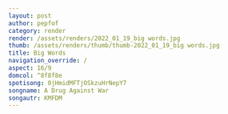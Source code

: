 ```yaml
---
layout: post
author: pepfof
category: render
render: /assets/renders/2022_01_19_big words.jpg
thumb: /assets/renders/thumb/thumb-2022_01_19_big words.jpg
title: Big Words
navigation_override: /
aspect: 16/9
domcol: ^8f8f8e
spotisong: 0jHmidMFTjOSkzuHrNepY7
songname: A Drug Against War
songautr: KMFDM
---
```


<!--USER BEGIN 1-->

<!--USER END 1-->

<!--more-->
<!--USER BEGIN 2-->

<!--USER END 2-->

